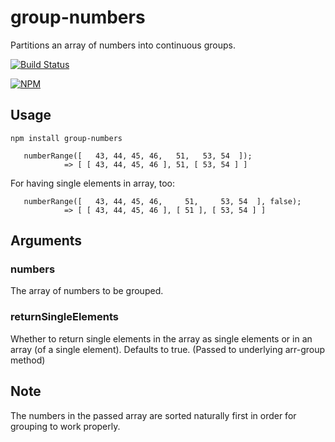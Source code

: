 # group-numbers
Partitions an array of numbers into continuous groups.

[![Build Status](https://travis-ci.org/strarsis/group-numbers.svg)](https://travis-ci.org/strarsis/group-numbers)

[![NPM](https://nodei.co/npm/group-numbers.png?downloads=true&downloadRank=true&stars=true)](https://nodei.co/npm/group-numbers/)


Usage
-----
````
npm install group-numbers
````
````
   numberRange([   43, 44, 45, 46,   51,   53, 54  ]);
            => [ [ 43, 44, 45, 46 ], 51, [ 53, 54 ] ]
````

For having single elements in array, too:
````
   numberRange([   43, 44, 45, 46,     51,     53, 54  ], false);
            => [ [ 43, 44, 45, 46 ], [ 51 ], [ 53, 54 ] ]
````


Arguments
---------
### numbers
The array of numbers to be grouped.

### returnSingleElements
Whether to return single elements in the array as single elements or in an array (of a single element). Defaults to true.
(Passed to underlying arr-group method)


Note
----
The numbers in the passed array are sorted naturally first in order for grouping to work properly.
